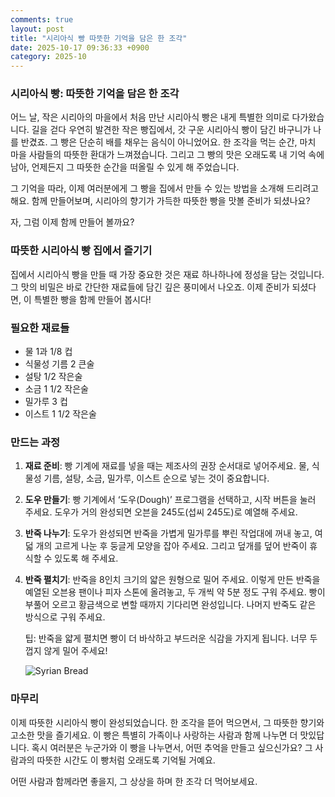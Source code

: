```yaml
---
comments: true
layout: post
title: "시리아식 빵 따뜻한 기억을 담은 한 조각"
date: 2025-10-17 09:36:33 +0900
category: 2025-10
---
```


### 시리아식 빵: 따뜻한 기억을 담은 한 조각

어느 날, 작은 시리아의 마을에서 처음 만난 시리아식 빵은 내게 특별한 의미로 다가왔습니다. 길을 걷다 우연히 발견한 작은 빵집에서, 갓 구운 시리아식 빵이 담긴 바구니가 나를 반겼죠. 그 빵은 단순히 배를 채우는 음식이 아니었어요. 한 조각을 먹는 순간, 마치 마을 사람들의 따뜻한 환대가 느껴졌습니다. 그리고 그 빵의 맛은 오래도록 내 기억 속에 남아, 언제든지 그 따뜻한 순간을 떠올릴 수 있게 해 주었습니다.

그 기억을 따라, 이제 여러분에게 그 빵을 집에서 만들 수 있는 방법을 소개해 드리려고 해요. 함께 만들어보며, 시리아의 향기가 가득한 따뜻한 빵을 맛볼 준비가 되셨나요?

자, 그럼 이제 함께 만들어 볼까요?

### 따뜻한 시리아식 빵 집에서 즐기기

집에서 시리아식 빵을 만들 때 가장 중요한 것은 재료 하나하나에 정성을 담는 것입니다. 그 맛의 비밀은 바로 간단한 재료들에 담긴 깊은 풍미에서 나오죠. 이제 준비가 되셨다면, 이 특별한 빵을 함께 만들어 봅시다!

### 필요한 재료들

- 물 1과 1/8 컵
- 식물성 기름 2 큰술
- 설탕 1/2 작은술
- 소금 1 1/2 작은술
- 밀가루 3 컵
- 이스트 1 1/2 작은술

### 만드는 과정

1. **재료 준비**: 빵 기계에 재료를 넣을 때는 제조사의 권장 순서대로 넣어주세요. 물, 식물성 기름, 설탕, 소금, 밀가루, 이스트 순으로 넣는 것이 중요합니다. 

2. **도우 만들기**: 빵 기계에서 ‘도우(Dough)’ 프로그램을 선택하고, 시작 버튼을 눌러 주세요. 도우가 거의 완성되면 오븐을 245도(섭씨 245도)로 예열해 주세요. 

3. **반죽 나누기**: 도우가 완성되면 반죽을 가볍게 밀가루를 뿌린 작업대에 꺼내 놓고, 여덟 개의 고르게 나눈 후 둥글게 모양을 잡아 주세요. 그리고 덮개를 덮어 반죽이 휴식할 수 있도록 해 주세요.

4. **반죽 펼치기**: 반죽을 8인치 크기의 얇은 원형으로 밀어 주세요. 이렇게 만든 반죽을 예열된 오븐용 팬이나 피자 스톤에 올려놓고, 두 개씩 약 5분 정도 구워 주세요. 빵이 부풀어 오르고 황금색으로 변할 때까지 기다리면 완성입니다. 나머지 반죽도 같은 방식으로 구워 주세요.

   팁: 반죽을 얇게 펼치면 빵이 더 바삭하고 부드러운 식감을 가지게 됩니다. 너무 두껍지 않게 밀어 주세요!

   ![Syrian Bread](https://www.themealdb.com/images/media/meals/54xzk31760524666.jpg)

### 마무리

이제 따뜻한 시리아식 빵이 완성되었습니다. 한 조각을 뜯어 먹으면서, 그 따뜻한 향기와 고소한 맛을 즐기세요. 이 빵은 특별히 가족이나 사랑하는 사람과 함께 나누면 더 맛있답니다. 혹시 여러분은 누군가와 이 빵을 나누면서, 어떤 추억을 만들고 싶으신가요? 그 사람과의 따뜻한 시간도 이 빵처럼 오래도록 기억될 거예요. 

어떤 사람과 함께라면 좋을지, 그 상상을 하며 한 조각 더 먹어보세요.